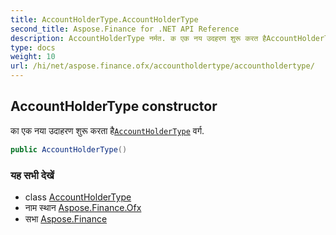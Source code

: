 ```yaml
---
title: AccountHolderType.AccountHolderType
second_title: Aspose.Finance for .NET API Reference
description: AccountHolderType नर्मत. क एक नय उदहरण शुरू करत हैAccountHolderType वर्ग.
type: docs
weight: 10
url: /hi/net/aspose.finance.ofx/accountholdertype/accountholdertype/
---
```

## AccountHolderType constructor

का एक नया उदाहरण शुरू करता है[`AccountHolderType`](../) वर्ग.

```csharp
public AccountHolderType()
```

### यह सभी देखें

* class [AccountHolderType](../)
* नाम स्थान [Aspose.Finance.Ofx](../../accountholdertype/)
* सभा [Aspose.Finance](../../../)


